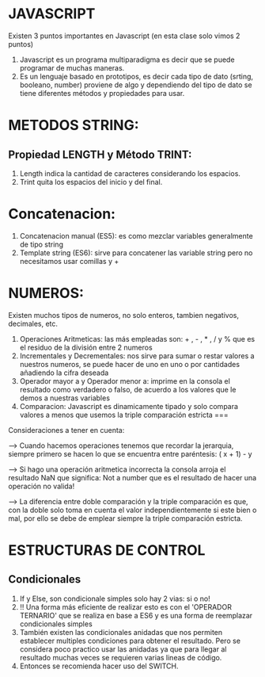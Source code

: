 # JAVASCRIPT
Existen 3 puntos importantes en Javascript (en esta clase solo vimos 2 puntos)

1) Javascript es un programa multiparadigma es decir que se puede programar de muchas maneras.
2) Es un lenguaje basado en prototipos, es decir cada tipo de dato (srting, booleano, number) proviene de algo y dependiendo del tipo de dato se tiene diferentes métodos y propiedades para usar.

# METODOS STRING:

## Propiedad LENGTH y Método TRINT: 
1) Length indica la cantidad de caracteres considerando los espacios.
2) Trint quita los espacios del inicio y del final.

# Concatenacion: 

1) Concatenacion manual (ES5): es como mezclar variables generalmente de tipo string 
2) Template string (ES6): sirve para concatener las variable string pero no necesitamos usar comillas y +

# NUMEROS:
Existen muchos tipos de numeros, no solo enteros, tambien negativos, decimales, etc.
1) Operaciones Aritmeticas: las más empleadas son: + , - , * , / y % que es el residuo de la división entre 2 numeros
2) Incrementales y Decrementales: nos sirve para sumar o restar valores a nuestros numeros, se puede hacer de uno en uno o por cantidades añadiendo la cifra deseada
3) Operador mayor a y Operador menor a: imprime en la consola el resultado como verdadero o falso, de acuerdo a los valores que le demos a nuestras variables
4) Comparacion: Javascript es dinamicamente tipado y solo compara valores a menos que usemos la triple comparación estricta ===

Consideraciones a tener en cuenta: 

--> Cuando hacemos operaciones tenemos que recordar la jerarquia, siempre primero se hacen lo que se encuentra entre paréntesis: ( x + 1) - y

--> Si hago una operación aritmetica incorrecta la consola arroja el resultado NaN que significa: Not a number que es el resultado de hacer una operación no valida!

--> La diferencia entre doble comparación y la triple comparación es que, con la doble solo toma en cuenta el valor independientemente si este bien o mal, por ello se debe de
emplear siempre la triple comparación estricta.

# ESTRUCTURAS DE CONTROL

## Condicionales

1) If y Else, son condicionale simples solo hay 2 vias: si o no!
2) !! Una forma más eficiente de realizar esto es con el 'OPERADOR TERNARIO' que se realiza en base a ES6  y es una forma de reemplazar condicionales simples
3) También existen las condicionales anidadas que nos permiten establecer multiples condiciones para obtener el resultado. Pero se considera poco practico usar
las anidadas ya que para llegar al resultado muchas veces se requieren varias lineas de código. 
4) Entonces se recomienda hacer uso del SWITCH.